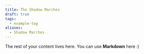 ```yaml
---
title: The Shadow Marches
draft: true
tags:
  - example-tag
aliases:
  - Shadow Marches
---
```

 
The rest of your content lives here. You can use **Markdown** here :)